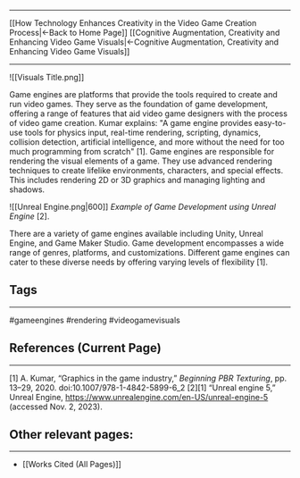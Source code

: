 ___
[[How Technology Enhances Creativity in the Video Game Creation Process|←Back to Home Page]]
[[Cognitive Augmentation, Creativity and Enhancing Video Game Visuals|←Cognitive Augmentation, Creativity and Enhancing Video Game Visuals]]
____
![[Visuals Title.png]]

Game engines are platforms that provide the tools required to create and run video games. They serve as the foundation of game development, offering a range of features that aid video game designers with the process of video game creation. Kumar explains: "A game engine provides easy-to-use tools for physics input, real-time rendering, scripting, dynamics, collision detection, artificial intelligence, and more without the need for too much programming from scratch" [1]. Game engines are responsible for rendering the visual elements of a game. They use advanced rendering techniques to create lifelike environments, characters, and special effects. This includes rendering 2D or 3D graphics and managing lighting and shadows. 

![[Unreal Engine.png|600]]
_Example of Game Development using Unreal Engine_ [2].

There are a variety of game engines available including Unity, Unreal Engine, and Game Maker Studio. Game development encompasses a wide range of genres, platforms, and customizations. Different game engines can cater to these diverse needs by offering varying levels of flexibility [1].

## Tags
_____
#gameengines #rendering #videogamevisuals 
## References (Current Page)
____
[1] A. Kumar, “Graphics in the game industry,” _Beginning PBR Texturing_, pp. 13–29, 2020. doi:10.1007/978-1-4842-5899-6_2 
[2][1] “Unreal engine 5,” Unreal Engine, https://www.unrealengine.com/en-US/unreal-engine-5 (accessed Nov. 2, 2023).
## Other relevant pages:
_____
- [[Works Cited (All Pages)]] 